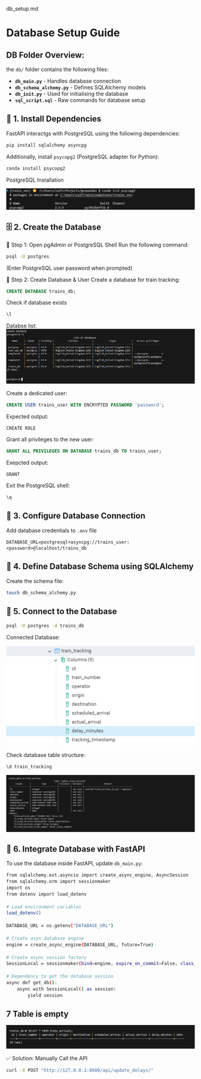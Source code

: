 db_setup.md
# Database Setup Guide 

## DB Folder Overview:
the `db/` folder contains the following files:
- **`db_main.py`**  - Handles database connection 
- **`db_schema_alchemy.py`** - Defines SQLAlchemy models 
- **`db_init.py`** - Used for initialising the database 
- **`sql_script.sql`** - Raw commands for database setup 


## 📌 1. Install Dependencies

FastAPI interactgs with PostgreSQL using the following dependencies:
```bash
pip install sqlalchemy asyncpg
```

Additionally, install `psycopg2` (PostgreSQL adapter for Python):
```bash
conda install psycopg2
```
PostgreSQL Installation

![alt text](images/db/image-3.png)

## 🗄 2. Create the Database
🔹 Step 1: Open pgAdmin or PostgreSQL Shell
Run the following command:
```bash
psql -U postgres
```
(Enter PostgreSQL user password when prompted)

🔹 Step 2: Create Database & User
Create a database for train tracking:
```sql
CREATE DATABASE trains_db;
```

Check if database exists
```sql
\l
``` 
Databse list:
![alt text](images/db/image-1.png)


Create a dedicated user:
```sql
CREATE USER trains_user WITH ENCRYPTED PASSWORD 'password';
```
Expected output: 
```
CREATE ROLE
```
Grant all privileges to the new user:
```sql
GRANT ALL PRIVILEGES ON DATABASE trains_db TO trains_user;
```

Exepcted output: 
```
GRANT
```
Exit the PostgreSQL shell:
```sql
\q
```

## 🔧 3. Configure Database Connection
Add database credentials to `.env` file 
```
DATABASE_URL=postgresql+asyncpg://trains_user:<password>@localhost/trains_db
```

## 📜 4. Define Database Schema using **SQLAlchemy** 
Create the schema file:
```bash
touch db_schema_alchemy.py
```

## 🔗 5. Connect to the Database
```bash
psql -U postgres -d trains_db
```

Connected Database:
 
 ![alt text](images/db/image-4.png)

Check database table structure:
```sql
\d train_tracking
```
![DB Table Structure](images/db/table_structure.png)


## 🚀 6. Integrate Database with FastAPI

To use the database inside FastAPI, update `db_main.py`:

```bash
from sqlalchemy.ext.asyncio import create_async_engine, AsyncSession
from sqlalchemy.orm import sessionmaker
import os
from dotenv import load_dotenv

# Load environment variables
load_dotenv()

DATABASE_URL = os.getenv("DATABASE_URL")

# Create asyn database engine
engine = create_async_engine(DATABASE_URL, future=True)

# Create async session factory 
SessionLocal = sessionmaker(bind=engine, expire_on_commit=False, class_=AsyncSession)

# Dependency to get the database session
async def get_db():
    async with SessionLocal() as session:
        yield session
```

## 7 Table is empty

![alt text](images/db/empty_table.png)

✅ Solution: Manually Call the API
```bash
curl -X POST "http://127.0.0.1:8000/api/update_delays/"

```